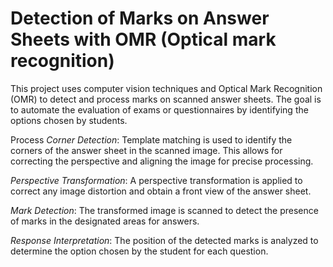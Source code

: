 # Detection of Marks on Answer Sheets with OMR (Optical mark recognition)

This project uses computer vision techniques and Optical Mark Recognition (OMR) to detect and process marks on scanned answer sheets. The goal is to automate the evaluation of exams or questionnaires by identifying the options chosen by students.

Process
*Corner Detection*: Template matching is used to identify the corners of the answer sheet in the scanned image. This allows for correcting the perspective and aligning the image for precise processing.

*Perspective Transformation*: A perspective transformation is applied to correct any image distortion and obtain a front view of the answer sheet.

*Mark Detection*: The transformed image is scanned to detect the presence of marks in the designated areas for answers.

*Response Interpretation*: The position of the detected marks is analyzed to determine the option chosen by the student for each question.